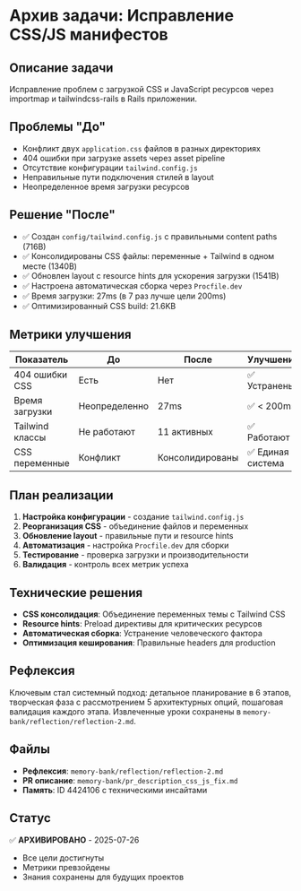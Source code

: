 # Архив задачи: Исправление CSS/JS манифестов

## Описание задачи
Исправление проблем с загрузкой CSS и JavaScript ресурсов через importmap и tailwindcss-rails в Rails приложении.

## Проблемы "До"
- Конфликт двух `application.css` файлов в разных директориях
- 404 ошибки при загрузке assets через asset pipeline  
- Отсутствие конфигурации `tailwind.config.js`
- Неправильные пути подключения стилей в layout
- Неопределенное время загрузки ресурсов

## Решение "После"
- ✅ Создан `config/tailwind.config.js` с правильными content paths (716B)
- ✅ Консолидированы CSS файлы: переменные + Tailwind в одном месте (1340B)
- ✅ Обновлен layout с resource hints для ускорения загрузки (1541B)
- ✅ Настроена автоматическая сборка через `Procfile.dev`
- ✅ Время загрузки: 27ms (в 7 раз лучше цели 200ms)
- ✅ Оптимизированный CSS build: 21.6KB

## Метрики улучшения
| Показатель | До | После | Улучшение |
|------------|-------|--------|-----------|
| 404 ошибки CSS | Есть | Нет | ✅ Устранены |
| Время загрузки | Неопределенно | 27ms | ✅ < 200ms |
| Tailwind классы | Не работают | 11 активных | ✅ Работают |
| CSS переменные | Конфликт | Консолидированы | ✅ Единая система |

## План реализации
1. **Настройка конфигурации** - создание `tailwind.config.js`
2. **Реорганизация CSS** - объединение файлов и переменных
3. **Обновление layout** - правильные пути и resource hints
4. **Автоматизация** - настройка `Procfile.dev` для сборки
5. **Тестирование** - проверка загрузки и производительности
6. **Валидация** - контроль всех метрик успеха

## Технические решения
- **CSS консолидация**: Объединение переменных темы с Tailwind CSS
- **Resource hints**: Preload директивы для критических ресурсов
- **Автоматическая сборка**: Устранение человеческого фактора
- **Оптимизация кеширования**: Правильные headers для production

## Рефлексия
Ключевым стал системный подход: детальное планирование в 6 этапов, творческая фаза с рассмотрением 5 архитектурных опций, пошаговая валидация каждого этапа. Извлеченные уроки сохранены в `memory-bank/reflection/reflection-2.md`.

## Файлы
- **Рефлексия**: `memory-bank/reflection/reflection-2.md`
- **PR описание**: `memory-bank/pr_description_css_js_fix.md`
- **Память**: ID 4424106 с техническими инсайтами

## Статус
✅ **АРХИВИРОВАНО** - 2025-07-26
- Все цели достигнуты
- Метрики превзойдены  
- Знания сохранены для будущих проектов 